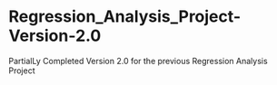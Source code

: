 # Regression_Analysis_Project-Version-2.0
PartialLy Completed Version 2.0 for the previous Regression Analysis Project
